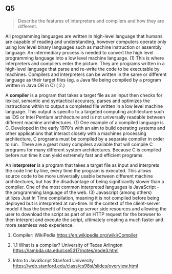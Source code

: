 ## Q5

  

> Describe the features of interpreters and compilers and how they are different.

  

All programming languages are written in high-level language that humans are capable of reading and understanding, however computers operate only using low level binary languages such as machine instruction or assembly language. An intermediary process is needed to convert the high level programming language into a low level machine language. (1) This is where interpreters and compilers enter the picture. They are programs written in a high-level language that parse and re-write the code to be executable by machines. Compilers and interpreters can be written in the same or different language as their target files (eg. a Java file being compiled by a program written in Java OR in C) ( 2.)

  

A **compiler** is a program that takes a target file as an input then checks for lexical, semantic and syntactical accuracy, parses and optimizes the instructions within to output a completed file written in a low level machine language. This output is specific to a targeted computing architecture such as iOS or Intel Pentium architecture and is not universally readable between different machine architectures. (1) One example of a compiled language is C. Developed in the early 1970's with an aim to build operating systems and other applications that interact closely with a machines processing architecture, C programs must be compiled by a separate compiler in order to run.  There are a great many compilers available that will compile C programs for many different system architectures. Because C is compiled before run time it can yield extremely fast and efficient programs.

  

An **interpreter** is a program that takes a target file as input and interprets the code line by line, every time the program is executed. This allows source code to be more universally usable between different machine architectures, but has the disadvantage of being significantly slower than a compiler. One of the most common interpreted languages is JavaScript - the programming language of the web. (3) Javascript (among others) utilizes Just In Time compilation, meaning it is not compiled before being deployed but is interpreted at run-time. In the context of the client-server model it has the benefit of freeing up server side resources and allowing the user to download the script as part of an HTTP request for the browser to then interpret and execute the script, ultimately creating a much faster and more seamless web experience. 

  

1. Compiler: WikiPedia https://en.wikipedia.org/wiki/Compiler

2. 1.1 What is a compiler? University of Texas Arlington https://lambda.uta.edu/cse5317/notes/node3.html

3. Intro to JavaScript Stanford University https://web.stanford.edu/class/cs98si/slides/overview.html